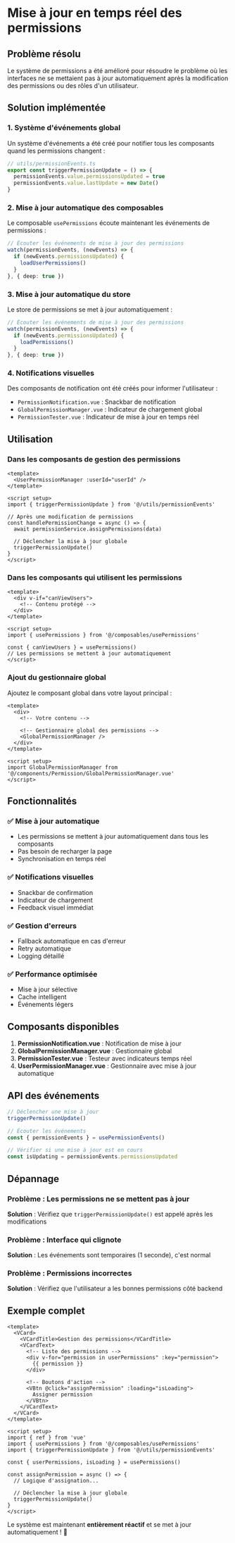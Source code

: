 # Mise à jour en temps réel des permissions

## Problème résolu

Le système de permissions a été amélioré pour résoudre le problème où les interfaces ne se mettaient pas à jour automatiquement après la modification des permissions ou des rôles d'un utilisateur.

## Solution implémentée

### 1. Système d'événements global

Un système d'événements a été créé pour notifier tous les composants quand les permissions changent :

```typescript
// utils/permissionEvents.ts
export const triggerPermissionUpdate = () => {
  permissionEvents.value.permissionsUpdated = true
  permissionEvents.value.lastUpdate = new Date()
}
```

### 2. Mise à jour automatique des composables

Le composable `usePermissions` écoute maintenant les événements de permissions :

```typescript
// Écouter les événements de mise à jour des permissions
watch(permissionEvents, (newEvents) => {
  if (newEvents.permissionsUpdated) {
    loadUserPermissions()
  }
}, { deep: true })
```

### 3. Mise à jour automatique du store

Le store de permissions se met à jour automatiquement :

```typescript
// Écouter les événements de mise à jour des permissions
watch(permissionEvents, (newEvents) => {
  if (newEvents.permissionsUpdated) {
    loadPermissions()
  }
}, { deep: true })
```

### 4. Notifications visuelles

Des composants de notification ont été créés pour informer l'utilisateur :

- `PermissionNotification.vue` : Snackbar de notification
- `GlobalPermissionManager.vue` : Indicateur de chargement global
- `PermissionTester.vue` : Indicateur de mise à jour en temps réel

## Utilisation

### Dans les composants de gestion des permissions

```vue
<template>
  <UserPermissionManager :userId="userId" />
</template>

<script setup>
import { triggerPermissionUpdate } from '@/utils/permissionEvents'

// Après une modification de permissions
const handlePermissionChange = async () => {
  await permissionService.assignPermissions(data)
  
  // Déclencher la mise à jour globale
  triggerPermissionUpdate()
}
</script>
```

### Dans les composants qui utilisent les permissions

```vue
<template>
  <div v-if="canViewUsers">
    <!-- Contenu protégé -->
  </div>
</template>

<script setup>
import { usePermissions } from '@/composables/usePermissions'

const { canViewUsers } = usePermissions()
// Les permissions se mettent à jour automatiquement
</script>
```

### Ajout du gestionnaire global

Ajoutez le composant global dans votre layout principal :

```vue
<template>
  <div>
    <!-- Votre contenu -->
    
    <!-- Gestionnaire global des permissions -->
    <GlobalPermissionManager />
  </div>
</template>

<script setup>
import GlobalPermissionManager from '@/components/Permission/GlobalPermissionManager.vue'
</script>
```

## Fonctionnalités

### ✅ Mise à jour automatique
- Les permissions se mettent à jour automatiquement dans tous les composants
- Pas besoin de recharger la page
- Synchronisation en temps réel

### ✅ Notifications visuelles
- Snackbar de confirmation
- Indicateur de chargement
- Feedback visuel immédiat

### ✅ Gestion d'erreurs
- Fallback automatique en cas d'erreur
- Retry automatique
- Logging détaillé

### ✅ Performance optimisée
- Mise à jour sélective
- Cache intelligent
- Événements légers

## Composants disponibles

1. **PermissionNotification.vue** : Notification de mise à jour
2. **GlobalPermissionManager.vue** : Gestionnaire global
3. **PermissionTester.vue** : Testeur avec indicateurs temps réel
4. **UserPermissionManager.vue** : Gestionnaire avec mise à jour automatique

## API des événements

```typescript
// Déclencher une mise à jour
triggerPermissionUpdate()

// Écouter les événements
const { permissionEvents } = usePermissionEvents()

// Vérifier si une mise à jour est en cours
const isUpdating = permissionEvents.permissionsUpdated
```

## Dépannage

### Problème : Les permissions ne se mettent pas à jour
**Solution** : Vérifiez que `triggerPermissionUpdate()` est appelé après les modifications

### Problème : Interface qui clignote
**Solution** : Les événements sont temporaires (1 seconde), c'est normal

### Problème : Permissions incorrectes
**Solution** : Vérifiez que l'utilisateur a les bonnes permissions côté backend

## Exemple complet

```vue
<template>
  <VCard>
    <VCardTitle>Gestion des permissions</VCardTitle>
    <VCardText>
      <!-- Liste des permissions -->
      <div v-for="permission in userPermissions" :key="permission">
        {{ permission }}
      </div>
      
      <!-- Boutons d'action -->
      <VBtn @click="assignPermission" :loading="isLoading">
        Assigner permission
      </VBtn>
    </VCardText>
  </VCard>
</template>

<script setup>
import { ref } from 'vue'
import { usePermissions } from '@/composables/usePermissions'
import { triggerPermissionUpdate } from '@/utils/permissionEvents'

const { userPermissions, isLoading } = usePermissions()

const assignPermission = async () => {
  // Logique d'assignation...
  
  // Déclencher la mise à jour globale
  triggerPermissionUpdate()
}
</script>
```

Le système est maintenant **entièrement réactif** et se met à jour automatiquement ! 🎉
